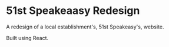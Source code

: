# 51st Speakeaasy Redesign

A redesign of a local establishment's, 51st Speakeasy's, website.

Built using React.